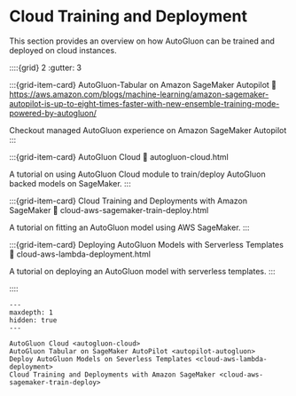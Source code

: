 # Cloud Training and Deployment

This section provides an overview on how AutoGluon can be trained and deployed on cloud instances.

::::{grid} 2
  :gutter: 3

:::{grid-item-card} AutoGluon-Tabular on Amazon SageMaker Autopilot
  :link:  https://aws.amazon.com/blogs/machine-learning/amazon-sagemaker-autopilot-is-up-to-eight-times-faster-with-new-ensemble-training-mode-powered-by-autogluon/

  Checkout managed AutoGluon experience on Amazon SageMaker Autopilot
:::

:::{grid-item-card} AutoGluon Cloud
  :link: autogluon-cloud.html

  A tutorial on using AutoGluon Cloud module to train/deploy AutoGluon backed models on SageMaker.
:::

:::{grid-item-card} Cloud Training and Deployments with Amazon SageMaker
  :link: cloud-aws-sagemaker-train-deploy.html

  A tutorial on fitting an AutoGluon model using AWS SageMaker.
:::

:::{grid-item-card} Deploying AutoGluon Models with Serverless Templates
  :link: cloud-aws-lambda-deployment.html

  A tutorial on deploying an AutoGluon model with serverless templates.
:::

::::

```{toctree}
---
maxdepth: 1
hidden: true
---

AutoGluon Cloud <autogluon-cloud>
AutoGluon Tabular on SageMaker AutoPilot <autopilot-autogluon>
Deploy AutoGluon Models on Severless Templates <cloud-aws-lambda-deployment>
Cloud Training and Deployments with Amazon SageMaker <cloud-aws-sagemaker-train-deploy>
```

